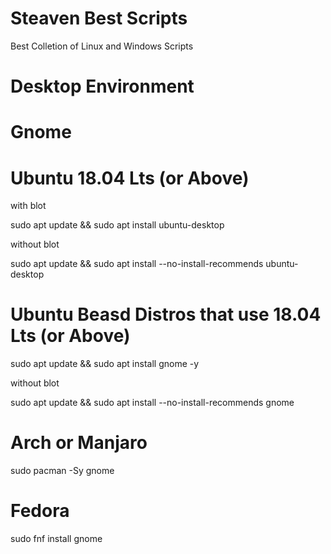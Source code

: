 # Steaven Best Scripts
Best Colletion of Linux and Windows Scripts


# Desktop Environment


# Gnome


# Ubuntu 18.04 Lts (or Above)


with blot 


sudo apt update && sudo apt install ubuntu-desktop


without blot


sudo apt update && sudo apt install --no-install-recommends ubuntu-desktop


# Ubuntu Beasd Distros that use 18.04 Lts (or Above)


sudo apt update && sudo apt install gnome -y


without blot


sudo apt update && sudo apt install --no-install-recommends gnome


# Arch or Manjaro


sudo pacman -Sy gnome


# Fedora


sudo fnf install gnome